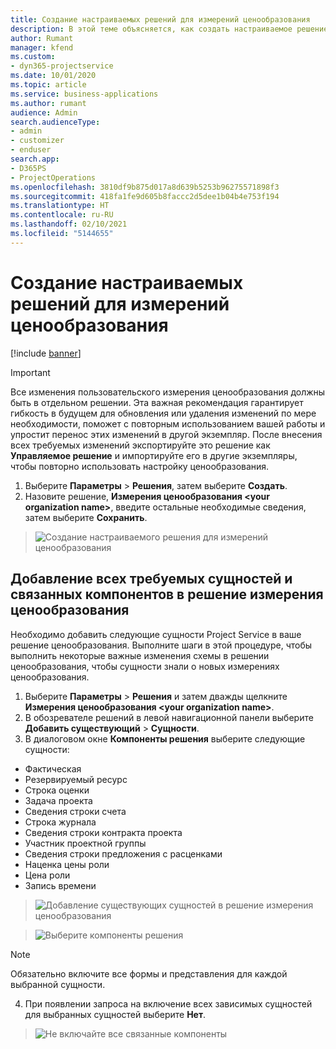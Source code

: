 ```yaml
---
title: Создание настраиваемых решений для измерений ценообразования
description: В этой теме объясняется, как создать настраиваемое решение при создании пользовательских измерений ценообразования.
author: Rumant
manager: kfend
ms.custom:
- dyn365-projectservice
ms.date: 10/01/2020
ms.topic: article
ms.service: business-applications
ms.author: rumant
audience: Admin
search.audienceType:
- admin
- customizer
- enduser
search.app:
- D365PS
- ProjectOperations
ms.openlocfilehash: 3810df9b875d017a8d639b5253b96275571898f3
ms.sourcegitcommit: 418fa1fe9d605b8faccc2d5dee1b04b4e753f194
ms.translationtype: HT
ms.contentlocale: ru-RU
ms.lasthandoff: 02/10/2021
ms.locfileid: "5144655"
---
```

# <a name="create-custom-solutions-for-pricing-dimensions"></a>Создание настраиваемых решений для измерений ценообразования

[!include [banner](../includes/psa-now-project-operations.md)]

> [!IMPORTANT]
> Все изменения пользовательского измерения ценообразования должны быть в отдельном решении. Эта важная рекомендация гарантирует гибкость в будущем для обновления или удаления изменений по мере необходимости, поможет с повторным использованием вашей работы и упростит перенос этих изменений в другой экземпляр. После внесения всех требуемых изменений экспортируйте это решение как **Управляемое решение** и импортируйте его в другие экземпляры, чтобы повторно использовать настройку ценообразования.

1. Выберите **Параметры** > **Решения**, затем выберите **Создать**. 
2. Назовите решение, **Измерения ценообразования \<your organization name>**, введите остальные необходимые сведения, затем выберите **Сохранить**.

> ![Создание настраиваемого решения для измерений ценообразования](media/Creation-of-custom-pricing-dimension-solution.PNG)
  
## <a name="add-all-required-entities-and-related-components-to-the-pricing-dimension-solution"></a>Добавление всех требуемых сущностей и связанных компонентов в решение измерения ценообразования
Необходимо добавить следующие сущности Project Service в ваше решение ценообразования. Выполните шаги в этой процедуре, чтобы выполнить некоторые важные изменения схемы в решении ценообразования, чтобы сущности знали о новых измерениях ценообразования.

1. Выберите **Параметры** > **Решения** и затем дважды щелкните **Измерения ценообразования \<your organization name>**. 
2. В обозревателе решений в левой навигационной панели выберите **Добавить существующий** > **Сущности**.
3. В диалоговом окне **Компоненты решения** выберите следующие сущности:

- Фактическая
- Резервируемый ресурс
- Строка оценки
- Задача проекта
- Сведения строки счета
- Строка журнала
- Сведения строки контракта проекта
- Участник проектной группы
- Сведения строки предложения с расценками
- Наценка цены роли
- Цена роли 
- Запись времени 

> ![Добавление существующих сущностей в решение измерения ценообразования](media/Existing-entities-to-PD-solution.png)

> ![Выберите компоненты решения](media/Dimension-Components.png)

> [!NOTE]
> Обязательно включите все формы и представления для каждой выбранной сущности.

4. При появлении запроса на включение всех зависимых сущностей для выбранных сущностей выберите **Нет**.

> ![Не включайте все связанные компоненты](media/Do-not-include-required.png)


